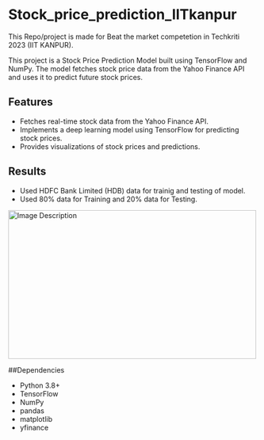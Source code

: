 # Stock_price_prediction_IITkanpur
This Repo/project is made for Beat the market competetion  in Techkriti 2023 (IIT KANPUR).

This project is a Stock Price Prediction Model built using TensorFlow and NumPy. The model fetches stock price data from the Yahoo Finance API and uses it to predict future stock prices.

## Features
- Fetches real-time stock data from the Yahoo Finance API.
- Implements a deep learning model using TensorFlow for predicting stock prices.
- Provides visualizations of stock prices and predictions.

## Results 
- Used HDFC Bank Limited (HDB) data for trainig and testing of model.
- Used 80% data for Training and 20% data for Testing.

<img src="https://github.com/user-attachments/assets/0923746a-13aa-404b-aa3b-6b05ea5c0f7c" alt="Image Description" width="500" height="300">

##Dependencies
- Python 3.8+
- TensorFlow
- NumPy
- pandas
- matplotlib
- yfinance








